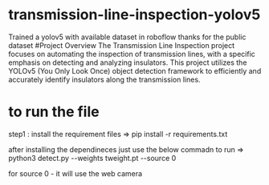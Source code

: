 # transmission-line-inspection-yolov5
Trained a yolov5 with available dataset in roboflow thanks for the public dataset 
#Project Overview
The Transmission Line Inspection project focuses on automating the inspection of transmission lines, with a specific emphasis on detecting and analyzing insulators. This project utilizes the YOLOv5 (You Only Look Once) object detection framework to efficiently and accurately identify insulators along the transmission lines.


# to run the file 
step1 : install the requirement files
=> pip install -r requirements.txt


after installing the dependineces just use the below commadn to run
=> python3 detect.py --weights tweight.pt --source 0

for source 0 - it will use the web camera
